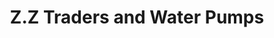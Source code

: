 ---
title: "Z.Z Traders and Water Pumps"
url: /karachi/z-z-traders-and-water-pumps/
shop: wholesale
---